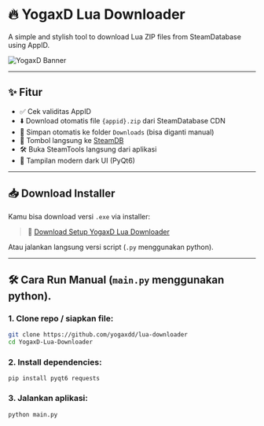 # 🔥 YogaxD Lua Downloader

A simple and stylish tool to download Lua ZIP files from SteamDatabase using AppID.

![YogaxD Banner](https://i.imgur.com/gq3EFSU.png)

---

## ✨ Fitur

- ✅ Cek validitas AppID
- ⬇️ Download otomatis file `{appid}.zip` dari SteamDatabase CDN
- 💾 Simpan otomatis ke folder `Downloads` (bisa diganti manual)
- 🔗 Tombol langsung ke [SteamDB](https://steamdb.info/)
- 🛠 Buka SteamTools langsung dari aplikasi
- 🎨 Tampilan modern dark UI (PyQt6)

---

## 📥 Download Installer

Kamu bisa download versi `.exe` via installer:
> 💾 [Download Setup YogaxD Lua Downloader](https://github.com/yogaxdd/lua-downloader/releases/download/release-1.0/Setup_Lua_Downloader.exe)

Atau jalankan langsung versi script (`.py` menggunakan python).

---

## 🛠 Cara Run Manual (`main.py` menggunakan python).

### 1. Clone repo / siapkan file:
```bash
git clone https://github.com/yogaxdd/lua-downloader
cd YogaxD-Lua-Downloader
```

### 2. Install dependencies:
```pip
pip install pyqt6 requests
```

### 3. Jalankan aplikasi:
```python
python main.py
```
